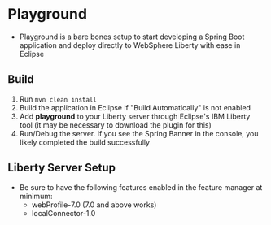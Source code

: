 # Playground
- Playground is a bare bones setup to start developing a Spring Boot application and deploy directly to WebSphere Liberty with ease in Eclipse

## Build
1. Run `mvn clean install`
2. Build the application in Eclipse if "Build Automatically" is not enabled
3. Add **playground** to your Liberty server through Eclipse's IBM Liberty tool (it may be necessary to download the plugin for this)
4. Run/Debug the server. If you see the Spring Banner in the console, you likely completed the build successfully

## Liberty Server Setup
- Be sure to have the following features enabled in the feature manager at minimum:
	- webProfile-7.0 (7.0 and above works)
	- localConnector-1.0
